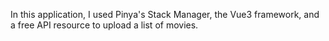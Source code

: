 
In this application, I used Pinya's Stack Manager, the Vue3 framework, and a free API resource to upload a list of movies.
